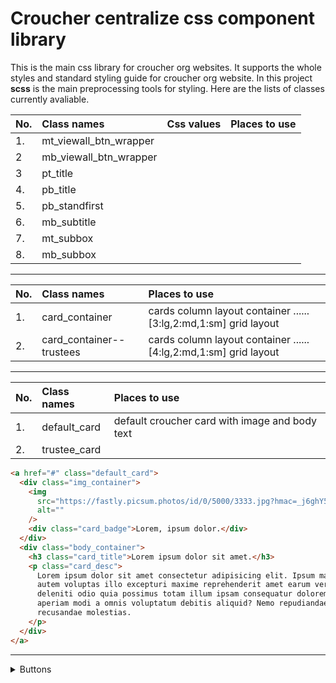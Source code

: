 # Croucher centralize css component library

This is the main css library for croucher org websites. It supports the whole styles and standard styling guide for croucher org website. In this project **scss** is the main preprocessing tools for styling. Here are the lists of classes currently avaliable.

| No. | Class names            | Css values | Places to use |
| :-- | :--------------------- | :--------- | :------------ |
| 1.  | mt_viewall_btn_wrapper |            |               |
| 2   | mb_viewall_btn_wrapper |            |               |
| 3   | pt_title               |            |               |
| 4.  | pb_title               |            |               |
| 5.  | pb_standfirst          |            |               |
| 6.  | mb_subtitle            |            |               |
| 7.  | mt_subbox              |            |               |
| 8.  | mb_subbox              |            |               |

---

| No. | Class names              | Places to use                                                     |
| :-- | :----------------------- | :---------------------------------------------------------------- |
| 1.  | card_container           | cards column layout container ......\[3:lg,2:md,1:sm] grid layout |
| 2.  | card_container--trustees | cards column layout container ......\[4:lg,2:md,1:sm] grid layout |

---

| No. | Class names  | Places to use                                  |
| :-- | :----------- | :--------------------------------------------- |
| 1.  | default_card | default croucher card with image and body text |
| 2.  | trustee_card |                                                |

```html
<a href="#" class="default_card">
  <div class="img_container">
    <img
      src="https://fastly.picsum.photos/id/0/5000/3333.jpg?hmac=_j6ghY5fCfSD6tvtcV74zXivkJSPIfR9B8w34XeQmvU"
      alt=""
    />
    <div class="card_badge">Lorem, ipsum dolor.</div>
  </div>
  <div class="body_container">
    <h3 class="card_title">Lorem ipsum dolor sit amet.</h3>
    <p class="card_desc">
      Lorem ipsum dolor sit amet consectetur adipisicing elit. Ipsum magnam,
      autem voluptas illo excepturi maxime reprehenderit amet earum vero
      deleniti odio quia possimus totam illum ipsam consequatur doloremque,
      aperiam modi a omnis voluptatum debitis aliquid? Nemo repudiandae sit
      recusandae molestias.
    </p>
  </div>
</a>
```

---

<details>
  <summary>Buttons</summary>
  
| No. | Class names            | Css values | Places to use |
| :-- | :--------------------- | :--------- | :------------ |
| 1.  | croucher-standard-btn  |            |               |
| 2.  | viewall_btn            |            |               |
| 3.  | viewall_btn            |            |               |
| 4.  | modal-btn              |            |               |
| 5.  | view-all-btn           |            |               |
</details>
